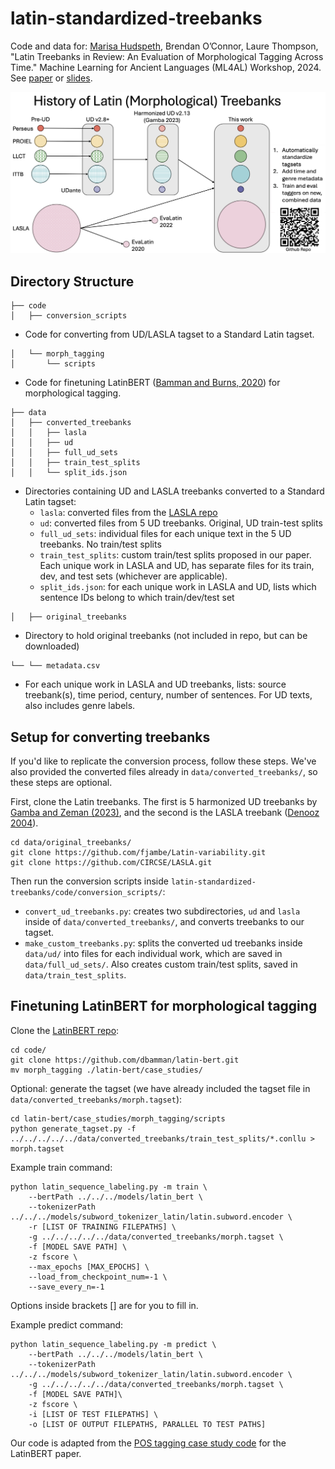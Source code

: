 # latin-standardized-treebanks
Code and data for: [Marisa Hudspeth](https://www.marisahudspeth.com/), Brendan O’Connor, Laure Thompson, "Latin Treebanks in Review: An Evaluation of Morphological Tagging Across Time." Machine Learning for Ancient Languages (ML4AL) Workshop, 2024. See [paper](https://aclanthology.org/2024.ml4al-1.21/) or [slides](https://www.marisahudspeth.com/_files/ugd/8e4ffa_422a9e72c1fb4dddb2291a21e5b4e43b.pdf).

![Latin Treebank diagram](paper/latin_treebank_diagram_hudspeth2024.png)

## Directory Structure
```
├── code
│   ├── conversion_scripts
```
- Code for converting from UD/LASLA tagset to a Standard Latin tagset.
```
│   └── morph_tagging
│       └── scripts
```
- Code for finetuning LatinBERT ([Bamman and Burns, 2020](https://doi.org/10.48550/arXiv.2009.10053)) for morphological tagging.
```
├── data
│   ├── converted_treebanks
│   │   ├── lasla
│   │   ├── ud
│   │   ├── full_ud_sets
│   │   ├── train_test_splits
│   │   └── split_ids.json
```
- Directories containing UD and LASLA treebanks converted to a Standard Latin tagset:
  - `lasla`: converted files from the [LASLA repo](https://github.com/CIRCSE/LASLA/tree/main/conllup) 
  - `ud`: converted files from 5 UD treebanks. Original, UD train-test splits
  - `full_ud_sets`: individual files for each unique text in the 5 UD treebanks. No train/test splits
  - `train_test_splits`: custom train/test splits proposed in our paper. Each unique work in LASLA and UD, has separate files for its train, dev, and test sets (whichever are applicable). 
  - `split_ids.json`: for each unique work in LASLA and UD, lists which sentence IDs belong to which train/dev/test set 
```
│   ├── original_treebanks 
```
- Directory to hold original treebanks (not included in repo, but can be downloaded)
```
└── └── metadata.csv
```
- For each unique work in LASLA and UD treebanks, lists: source treebank(s), time period, century, number of sentences. For UD texts, also includes genre labels. 

## Setup for converting treebanks
If you'd like to replicate the conversion process, follow these steps. We've also provided the converted files already in `data/converted_treebanks/`, so these steps are optional.

First, clone the Latin treebanks. The first is 5 harmonized UD treebanks by [Gamba and Zeman (2023)](https://aclanthology.org/2023.alp-1.7/), and the second is the LASLA treebank ([Denooz 2004](https://doi.org/10.1484/J.EUPHR.5.125535)). 
```
cd data/original_treebanks/
git clone https://github.com/fjambe/Latin-variability.git
git clone https://github.com/CIRCSE/LASLA.git
```

Then run the conversion scripts inside `latin-standardized-treebanks/code/conversion_scripts/`:
- `convert_ud_treebanks.py`: creates two subdirectories, `ud` and `lasla` inside of `data/converted_treebanks/`, and converts treebanks to our tagset.
- `make_custom_treebanks.py`: splits the converted ud treebanks inside `data/ud/` into files for each individual work, which are saved in `data/full_ud_sets/`. Also creates custom train/test splits, saved in `data/train_test_splits`.

## Finetuning LatinBERT for morphological tagging
Clone the [LatinBERT repo](https://github.com/dbamman/latin-bert):
```
cd code/
git clone https://github.com/dbamman/latin-bert.git
mv morph_tagging ./latin-bert/case_studies/
```

Optional: generate the tagset (we have already included the tagset file in `data/converted_treebanks/morph.tagset`):
```
cd latin-bert/case_studies/morph_tagging/scripts
python generate_tagset.py -f ../../../../../data/converted_treebanks/train_test_splits/*.conllu > morph.tagset
```

Example train command:
```
python latin_sequence_labeling.py -m train \
    --bertPath ../../../models/latin_bert \
    --tokenizerPath ../../../models/subword_tokenizer_latin/latin.subword.encoder \
    -r [LIST OF TRAINING FILEPATHS] \
    -g ../../../../../data/converted_treebanks/morph.tagset \
    -f [MODEL SAVE PATH] \
    -z fscore \
    --max_epochs [MAX_EPOCHS] \
    --load_from_checkpoint_num=-1 \
    --save_every_n=-1 
```
Options inside brackets [] are for you to fill in.

Example predict command:
```
python latin_sequence_labeling.py -m predict \
    --bertPath ../../../models/latin_bert \
    --tokenizerPath ../../../models/subword_tokenizer_latin/latin.subword.encoder \
    -g ../../../../../data/converted_treebanks/morph.tagset \
    -f [MODEL SAVE PATH]\
    -z fscore \
    -i [LIST OF TEST FILEPATHS] \
    -o [LIST OF OUTPUT FILEPATHS, PARALLEL TO TEST PATHS]
```

Our code is adapted from the [POS tagging case study code](https://github.com/dbamman/latin-bert/tree/master/case_studies/pos_tagging) for the LatinBERT paper.

